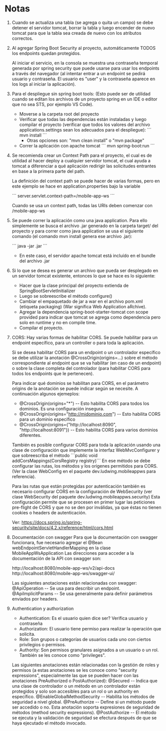 # Notas #

1.  Cuando se actualiza una tabla (se agrega o quita un campo) se debe detener 
    el servidor tomcat, borrar la tabla y luego encender de nuevo tomcat para 
    que la tabla sea creada de nuevo con los atributos correctos.
    
2.  Al agregar Spring Boot Security al proyecto, automáticamente TODOS los endpoints
	quedan protegidos.  
	
	Al iniciar el servicio, en la consola se muestra una contraseña
	temporal generada por spring security que puede usarse para usar los endpoints
	a través del navegador (al intentar entrar a un endpoint se pedirá usuario
	y contraseña.  El usuario es "user" y la contraseña aparece en los logs
	al iniciar la aplicación).

3.  Para el despliegue sin spring boot tools:
	(Esto puede ser de utilidad cuando se editan los archivos de un proyecto spring en un
	IDE o editor que no sea STS, por ejemplo VS Code).

	- Moverse a la carpeta root del proyecto
	- Verificar que todas las dependencias están instaladas y luego compilar el 
	  proyecto (verificar que todos los valores del archivo applications.settings sean los
	  adecuados para el despliegue):
	  ´´´
	  mvn install
	  ´´´
	  * Otras opciones son: "mvn clean install" o "mvn package"
	- Correr la aplicación con apache tomcat
	  ´´´
	  mvn spring-boot:run
	  ´´´
4.  Se recomienda crear un Context Path para el proyecto, el cual es de utilidad al hacer
    deploy a cualquier servidor tomcat, el cual ayuda a tomcat a diferenciar a qué aplicación
    redirigir las solicitudes entrantes en base a la primera parte del path.

    La definición del context path se puede hacer de varias formas, pero en este ejemplo se hace 
    en application.properties bajo la variable
    
      ´´´ 
      server.servlet.context-path=/mobile-app-ws
      ´´´
    
    Cuando se usa un context path, todas las URIs deben comenzar con /mobile-app-ws
    
5.  Se puede correr la aplicación como una java application.  Para ello simplemente se busca
    el archivo .jar generado en la carpeta target/ del proyecto y para correr como java
    application se usa el siguiente comando (el comando mvn install genera ese archivo .jar):
	  
	  ´´´
	  java -jar <nombre del archivo>.jar
	  ´´´

	* En este caso, el servidor apache tomcat está incluído en el bundle del archivo .jar

6.  Si lo que se desea es generar un archivo que pueda ser desplegado en un servidor tomcat
	existente, entonces lo que se hace es lo siguiente:
	
	- Hacer que la clase principal del proyecto extienda de SpringBootServletInitializer
	- Luego se sobreescribe el método configure()
	- Cambiar el empaquetado de jar a war en el archivo pom.xml (etiqueta packaging)
		(War significa Web Application aRchive).
	- Agregar la dependencia spring-boot-starter-tomcat con scope provided para indicar
	  que tomcat se agrega como dependencia pero solo en runtime y no en compile time.
	- Compilar el proyecto.
	  
7.  CORS: Hay varias formas de habilitar CORS. Se puede habilitar para un endpoint específico, para
	un controller o para toda la aplicación.
	
	Si se desea habilitar CORS para un endpoint o un controlador específico se debe utilizar
	la anotación @CrossOrigin(origins=...) sobre el método correspondiente al endpoint
	que se va habilitar (en caso de un endpoint) o sobre la clase completa del controlador
	(para habilitar CORS para todos los endpoints que le pertenecen).
	
	Para indicar qué dominios se habilitan para CORS, en el parámetro origins de la anotación
	se puede indicar según se necesite.  A continuación algunos ejemeplos:
	- @CrossOrigin(origins="*") -- Esto habilita CORS para todos los dominios. Es una configuración insegura.
	- @CrossOrigin(origins="http://midominio.com") -- Esto habilita CORS para un dominio específico
	- @CrossOrigin(origins={"http://localhost:8090", "http://localhost:8091"}) -- Esto habilita
		CORS para varios dominios diferentes.
		
	También es posible configurar CORS para toda la aplicación usando una clase de configuración
	que implemente la interfaz WebMvcConfigurer y que sobreescriba el método 
	´´´public void addCorsMappings(CorsRegistry registry)´´´ En ese método se debe configurar
	las rutas, los métodos y los origenes permitidos para CORS. (Ver la clase WebConfig en el
	paquete dev.ludwing.mobileappws para referencia).
	
	Para las rutas que están protegidas por autenticación también es necesario configurar CORS
	en la configuración de WebSecurity (ver clase WebSecurity del paquete dev.ludwing.mobileappws.security)
	Esta configuración permite que se procesen en primer lugar las peticiones pre-flight de CORS
	y que no se den por inválidas, ya que éstas no tienen cookies o headers de autenticación.
	
	Ver: https://docs.spring.io/spring-security/site/docs/4.2.x/reference/html/cors.html 
	
8.  Documentación con swagger
	Para que la documentación con swagger funcionara, fue necesario agregar el @Bean webEndpointServletHandlerMapping
	en la clase MobileAppWsApplication
	Las direcciones para acceder a la documentación de la API con swagger son:
	
	http://localhost:8080/mobile-app-ws/v2/api-docs
	http://localhost:8080/mobile-app-ws/swagger-ui/
	
	Las siguientes anotaciones están relacionadas con swagger:
	@ApiOperation -- Se usa para describir un endpoint.
	@ApiImplicitParams -- Se usa generalmente para definir parámetros enviados por headers.
	
9.  Authentication y authorization
	- Authentication: Es el usuario quien dice ser? Verifica usuario y contraseña
	- Authorization: El usuario tiene permiso para realizar la operación que solicita.
	
	* Role: Son grupos o categorías de usuarios cada uno con ciertos privilegios o permisos.
	* Authority: Son permisos granulares asignados a un usuario o un rol. También se les conoce como
		"privileges".
	
	Las siguientes anotaciones están relacionadas con la gestión de roles y permisos (a estas anotaciones
	se les conoce como "security expressions", especialmente las que se pueden hacer con las anotaciones
	PreAuthorized o PostAuthorized):
	@Secured -- Indica que una clase de controlador o un método en un controlador están 
		protegidos y solo son accesibles para un rol o un authority en específico.
	@EnableGlobalMethodSecurity -- Habilita los métodos de seguridad a nivel global.
	@PreAuthorize -- Define si un método puede ser accedido o no. Esta anotación soporta
		expresiones de seguridad de métodos (method security expressions).
	@PostAuthorize -- El método se ejecuta y la validación de seguridad se efectura 
		después de que se haya ejecutado el método invocado.
